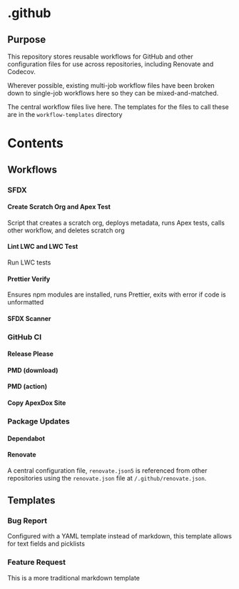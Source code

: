 # .github

## Purpose

This repository stores reusable workflows for GitHub and other configuration files for use across repositories, including Renovate and Codecov.

Wherever possible, existing multi-job workflow files have been broken down to single-job workflows here so they can be mixed-and-matched.

The central workflow files live here. The templates for the files to call these are in the `workflow-templates` directory

# Contents

## Workflows

### SFDX

#### Create Scratch Org and Apex Test

Script that creates a scratch org, deploys metadata, runs Apex tests, calls other workflow, and deletes scratch org

#### Lint LWC and LWC Test

Run LWC tests

#### Prettier Verify

Ensures npm modules are installed, runs Prettier, exits with error if code is unformatted

#### SFDX Scanner

### GitHub CI

#### Release Please

#### PMD (download)

#### PMD (action)

#### Copy ApexDox Site

### Package Updates

#### Dependabot

#### Renovate

A central configuration file, `renovate.json5` is referenced from other repositories using the `renovate.json` file at `/.github/renovate.json`.

## Templates

### Bug Report

Configured with a YAML template instead of markdown, this template allows for text fields and picklists

### Feature Request

This is a more traditional markdown template
